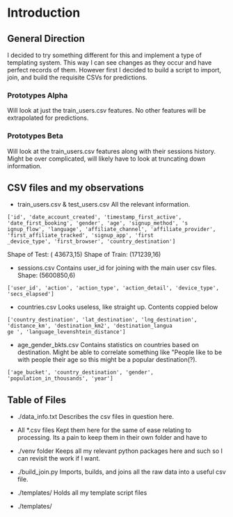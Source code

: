# Introduction

## General Direction
I decided to try something different for this and implement a type of templating
system. This way I can see changes as they occur and have perfect records of
them. However first I decided to build a script to import, join, and build the
requisite CSVs for predictions.

### Prototypes Alpha
Will look at just the train_users.csv features. No other features will be extrapolated
for predictions.

#### 

### Prototypes Beta
Will look at the train_users.csv features along with their sessions history. Might be
over complicated, will likely have to look at truncating down information.


## CSV files and my observations

- train_users.csv & test_users.csv
All the relevant information. 
```
['id', 'date_account_created', 'timestamp_first_active', 'date_first_booking', 'gender', 'age', 'signup_method', 's
ignup_flow', 'language', 'affiliate_channel', 'affiliate_provider', 'first_affiliate_tracked', 'signup_app', 'first
_device_type', 'first_browser', 'country_destination']
```
Shape of Test:  ( 43673,15)
Shape of Train: (171239,16)

- sessions.csv
Contains user_id for joining with the main user csv files.
Shape: (5600850,6)
```
['user_id', 'action', 'action_type', 'action_detail', 'device_type', 'secs_elapsed']
```

- countries.csv
Looks useless, like straight up. Contents coppied below
```
['country_destination', 'lat_destination', 'lng_destination', 'distance_km', 'destination_km2', 'destination_langua
ge ', 'language_levenshtein_distance']                                                                            
```

- age_gender_bkts.csv
Contains statistics on countries based on destination. Might be able to correlate
something like "People like to be with people their age so this might be a popular 
destination(?).
```
['age_bucket', 'country_destination', 'gender', 'population_in_thousands', 'year']
```


## Table of Files
- ./data_info.txt
Describes the csv files in question here.

- All *.csv files
Kept them here for the same of ease relating to processing. Its a pain to keep
them in their own folder and have to

- ./venv folder
Keeps all my relevant python packages here and such so I can revisit the work
if I want.

- ./build_join.py
Imports, builds, and joins all the raw data into a useful csv file.

- ./templates/
Holds all my template script files

- ./templates/